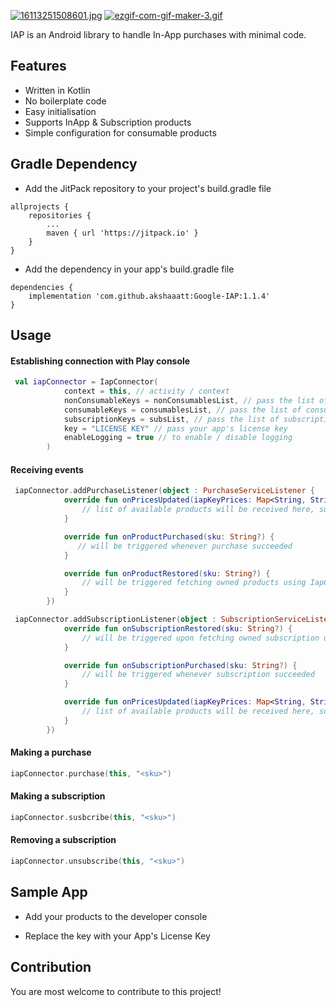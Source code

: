 [![16113251508601.jpg](https://i.postimg.cc/2yjZh36s/16113251508601.jpg)](https://postimg.cc/hzwvqDVs)
[![ezgif-com-gif-maker-3.gif](https://i.postimg.cc/cH8xyLHG/ezgif-com-gif-maker-3.gif)](https://postimg.cc/Q9hGcs1f)

IAP is an Android library to handle In-App purchases with minimal code.

## Features

* Written in Kotlin
* No boilerplate code
* Easy initialisation
* Supports InApp & Subscription products
* Simple configuration for consumable products

## Gradle Dependency

* Add the JitPack repository to your project's build.gradle file

```
allprojects {
    repositories {
        ...
        maven { url 'https://jitpack.io' }
    }
}
```

* Add the dependency in your app's build.gradle file

```
dependencies {
    implementation 'com.github.akshaaatt:Google-IAP:1.1.4'
}
```

## Usage

#### Establishing connection with Play console

```kotlin
 val iapConnector = IapConnector(
            context = this, // activity / context
            nonConsumableKeys = nonConsumablesList, // pass the list of non-consumables
            consumableKeys = consumablesList, // pass the list of consumables
            subscriptionKeys = subsList, // pass the list of subscriptions
            key = "LICENSE KEY" // pass your app's license key
            enableLogging = true // to enable / disable logging
        )
```

#### Receiving events

```kotlin
 iapConnector.addPurchaseListener(object : PurchaseServiceListener {
            override fun onPricesUpdated(iapKeyPrices: Map<String, String>) {
                // list of available products will be received here, so you can update UI with prices if needed
            }

            override fun onProductPurchased(sku: String?) {
               // will be triggered whenever purchase succeeded
            }

            override fun onProductRestored(sku: String?) {
                // will be triggered fetching owned products using IapConnector
            }
        })

 iapConnector.addSubscriptionListener(object : SubscriptionServiceListener {
            override fun onSubscriptionRestored(sku: String?) {
                // will be triggered upon fetching owned subscription upon initialization
            }

            override fun onSubscriptionPurchased(sku: String?) {
                // will be triggered whenever subscription succeeded
            }

            override fun onPricesUpdated(iapKeyPrices: Map<String, String>) {
                // list of available products will be received here, so you can update UI with prices if needed
            }
        })

```

#### Making a purchase

```kotlin
iapConnector.purchase(this, "<sku>")
```

#### Making a subscription

```kotlin
iapConnector.susbcribe(this, "<sku>")
```

#### Removing a subscription

```kotlin
iapConnector.unsubscribe(this, "<sku>")
```

## Sample App

* Add your products to the developer console

* Replace the key with your App's License Key

## Contribution

You are most welcome to contribute to this project!
